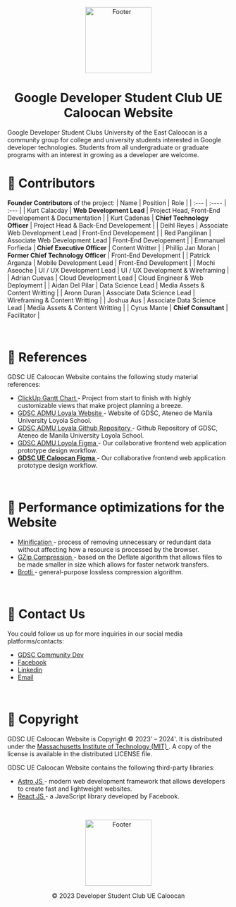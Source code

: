 <p align=center>
<img align="center" alt="Footer" width="150px" src ="https://res.cloudinary.com/startup-grind/image/upload/dpr_2.0,fl_sanitize/v1/gcs/platform-data-dsc/contentbuilder/logo_dark_stacked_5giak2X.svg"/>
</p>

<h1 align="center">Google Developer Student Club UE Caloocan Website</h1>

Google Developer Student Clubs University of the East Caloocan is a community group for college and university students interested in Google developer technologies. Students from all undergraduate or graduate programs with an interest in growing as a developer are welcome.

# 🤼 Contributors
**Founder Contributors** of the project:
| Name | Position | Role |
| :--- | :----   | :--- |
| Kurt Calacday | **Web Development Lead** | Project Head, Front-End Developement & Documentation |
| Kurt Cadenas | **Chief Technology Officer** | Project Head & Back-End Developement |
| Deihl Reyes | Associate Web Development Lead | Front-End Developement |
| Red Pangilinan | Associate Web Development Lead | Front-End Developement |
| Emmanuel Forfieda | **Chief Executive Officer** | Content Writter |
| Phillip Jan Moran | **Former Chief Technology Officer** | Front-End Development |
| Patrick Arganza | Mobile Development Lead | Front-End Development |
| Mochi Aseoche | UI / UX Development Lead | UI / UX Development & Wireframing |
| Adrian Cuevas | Cloud Development Lead | Cloud Engineer & Web Deployment |
| Aidan Del Pilar | Data Science Lead | Media Assets & Content Writting |
| Aronn Duran | Associate Data Science Lead | Wireframing & Content Writting |
| Joshua Aus | Associate Data Science Lead | Media Assets & Content Writting |
| Cyrus Mante | **Chief Consultant** | Facilitator |
 
<br />

# 📝 References
GDSC UE Caloocan Website contains the following study material references:
- <a href="https://sharing.clickup.com/9008172421/g/h/4-90080336673-7/2283e58bd614cf9"> ClickUp Gantt Chart </a> - Project from start to finish with highly customizable views that make project planning a breeze.
- <a href="https://www.gdscloyola.org/"> GDSC ADMU Loyala Website </a> - Website of GDSC, Ateneo de Manila University Loyola School.
- <a href="https://github.com/gdsc-loyola/gdsc-loyola-website"> GDSC ADMU Loyala Github Repository </a> - Github Repository of GDSC, Ateneo de Manila University Loyola School.
- <a href="https://www.figma.com/file/teAZAttivRLwWlLldnVS17/GDSC?type=design&node-id=0-1&t=YvpxERi6DIlzg4rt-0&fbclid=IwAR3zyYZskgf6e-MeAZSJwYYFJC9o2KX_tftb5SJjaa2o1KWdWh7N5lgo7d8"> GDSC ADMU Loyola Figma </a> - Our collaborative frontend web application prototype design workflow.
- <a href="https://www.figma.com/file/mzwTAaoJuW9DDsEd2PSrW5/GDSC-UE-Caloocan-Website-(Copy)?type=design&mode=design&t=k8MTNbshIe5gvHWm-1"> **GDSC UE Caloocan Figma** </a> - Our collaborative frontend web application prototype design workflow.

<br />

# 🚀 Performance optimizations for the Website
- <a href="https://developer.mozilla.org/en-US/docs/Glossary/Minification"> Minification </a> - process of removing unnecessary or redundant data without affecting how a resource is processed by the browser.
- <a href="https://developer.mozilla.org/en-US/docs/Glossary/GZip_compression"> GZip Compression </a> - based on the Deflate algorithm that allows files to be made smaller in size which allows for faster network transfers.
- <a href="https://developer.mozilla.org/en-US/docs/Glossary/Brotli_compression"> Brotli </a> - general-purpose lossless compression algorithm.

<br />

# 📧 Contact Us
You could follow us up for more inquiries in our social media platforms/contacts:
- <a href="https://gdsc.community.dev/university-of-the-east-caloocan-campus/"> GDSC Community Dev </a>
- <a href="https://www.facebook.com/gdscuecaloocan"> Facebook </a>
- <a href="https://www.linkedin.com/company/google-developer-student-clubs-ue-caloocan/"> Linkedin </a>
- <a href="https://gdsc.community.dev/university-of-the-east-caloocan-campus/#"> Email </a>

<br />


# 📜 Copyright
GDSC UE Caloocan Website is Copyright © 2023' – 2024'. It is distributed under the <a href="https://opensource.org/license/mit/"> Massachusetts Institute of Technology (MIT) </a>. A copy of the license is available in the distributed LICENSE file.

GDSC UE Caloocan Website contains the following third-party libraries:
- <a href="https://astro.build/"> Astro JS </a> - modern web development framework that allows developers to create fast and lightweight websites.
- <a href="https://react.dev/"> React JS </a> - a JavaScript library developed by Facebook.

<br />

<p align=center>
<img align="center" alt="Footer" width="150px" src ="https://res.cloudinary.com/startup-grind/image/upload/dpr_2.0,fl_sanitize/v1/gcs/platform-data-dsc/contentbuilder/logo_dark_stacked_5giak2X.svg"/>
</p>
<p align=center> © 2023 Developer Student Club UE Caloocan </p>